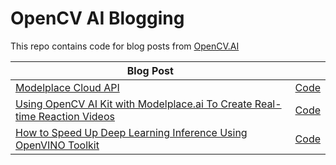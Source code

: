 # OpenCV AI Blogging
This repo contains code for blog posts from [OpenCV.AI](https://opencv.ai)

| Blog Post | |
| ------------- |:-------------|
|[Modelplace Cloud API](https://modelplace.ai/blog/cloud-api)| [Code](https://github.com/opencv-ai/opencv-blog/tree/main/Modelplace-Cloud-API-Python) |
|[Using OpenCV AI Kit with Modelplace.ai To Create Real-time Reaction Videos](https://www.opencv.ai/post/emotion-recognition)| [Code](https://github.com/opencv-ai/opencv-blog/tree/main/OAK-Marketplace-Emotion-Recognition) |
|[How to Speed Up Deep Learning Inference Using OpenVINO Toolkit](https://opencv.org/how-to-speed-up-deep-learning-inference-using-openvino-toolkit-2/)| [Code](https://github.com/opencv-ai/opencv-blog/tree/main/PyTorch_ONNX_OpenVINO) |
